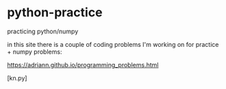 # python-practice
practicing python/numpy

in this site there is a couple of coding problems I'm working on for practice + numpy problems:

https://adriann.github.io/programming_problems.html

[kn.py]

